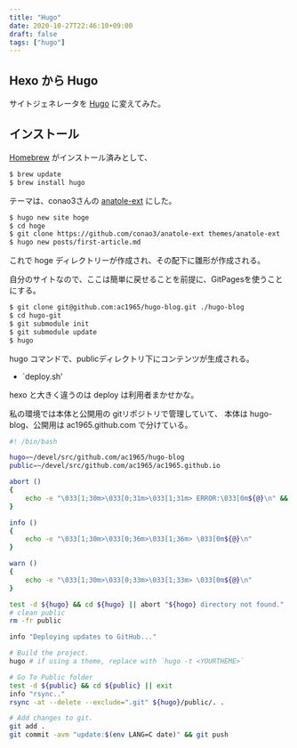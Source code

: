```yaml
---
title: "Hugo"
date: 2020-10-27T22:46:10+09:00
draft: false
tags: ["hugo"]
---
```

## Hexo から Hugo

サイトジェネレータを [Hugo](https://https://gohugo.io) に変えてみた。

## インストール

[Homebrew](https://brew.sh/index_ja) がインストール済みとして、

``` bash
$ brew update
$ brew install hugo
```

テーマは、conao3さんの [anatole-ext](https://github.com/conao3/anatole-ext) にした。

``` bash
$ hugo new site hoge
$ cd hoge
$ git clone https://github.com/conao3/anatole-ext themes/anatole-ext
$ hugo new posts/first-article.md
```

これで hoge ディレクトリーが作成され、その配下に雛形が作成される。

自分のサイトなので、ここは簡単に戻せることを前提に、GitPagesを使うことにする。

``` bash
$ git clone git@github.com:ac1965/hugo-blog.git ./hugo-blog
$ cd hugo-git
$ git submodule init
$ git submodule update
$ hugo
```

hugo コマンドで、publicディレクトリ下にコンテンツが生成される。

* `deploy.sh'

hexo と大きく違うのは deploy は利用者まかせかな。

私の環境では本体と公開用の gitリポジトリで管理していて、
本体は hugo-blog、公開用は ac1965.github.com で分けている。


``` bash
#! /bin/bash

hugo=~/devel/src/github.com/ac1965/hugo-blog
public=~/devel/src/github.com/ac1965/ac1965.github.io

abort ()
{
    echo -e "\033[1;30m>\033[0;31m>\033[1;31m> ERROR:\033[0m${@}\n" && exit
}

info ()
{
    echo -e "\033[1;30m>\033[0;36m>\033[1;36m> \033[0m${@}\n"
}

warn ()
{
    echo -e "\033[1;30m>\033[0;33m>\033[1;33m> \033[0m${@}\n"
}

test -d ${hugo} && cd ${hugo} || abort "${hogo} directory not found."
# clean public
rm -fr public

info "Deploying updates to GitHub..."

# Build the project.
hugo # if using a theme, replace with `hugo -t <YOURTHEME>`

# Go To Public folder
test -d ${public} && cd ${public} || exit
info "rsync.."
rsync -at --delete --exclude=".git" ${hugo}/public/. .

# Add changes to git.
git add .
git commit -avm "update:$(env LANG=C date)" && git push
```
